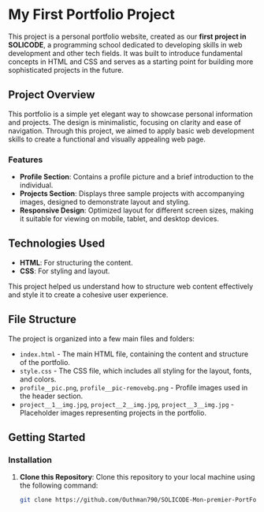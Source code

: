 # My First Portfolio Project

This project is a personal portfolio website, created as our **first project in SOLICODE**, a programming school dedicated to developing skills in web development and other tech fields. It was built to introduce fundamental concepts in HTML and CSS and serves as a starting point for building more sophisticated projects in the future.

## Project Overview

This portfolio is a simple yet elegant way to showcase personal information and projects. The design is minimalistic, focusing on clarity and ease of navigation. Through this project, we aimed to apply basic web development skills to create a functional and visually appealing web page.

### Features

- **Profile Section**: Contains a profile picture and a brief introduction to the individual.
- **Projects Section**: Displays three sample projects with accompanying images, designed to demonstrate layout and styling.
- **Responsive Design**: Optimized layout for different screen sizes, making it suitable for viewing on mobile, tablet, and desktop devices.

## Technologies Used

- **HTML**: For structuring the content.
- **CSS**: For styling and layout.

This project helped us understand how to structure web content effectively and style it to create a cohesive user experience.

## File Structure

The project is organized into a few main files and folders:

- `index.html` - The main HTML file, containing the content and structure of the portfolio.
- `style.css` - The CSS file, which includes all styling for the layout, fonts, and colors.
- `profile__pic.png`, `profile__pic-removebg.png` - Profile images used in the header section.
- `project__1__img.jpg`, `project__2__img.jpg`, `project__3__img.jpg` - Placeholder images representing projects in the portfolio.

## Getting Started

### Installation

1. **Clone this Repository**:
   Clone this repository to your local machine using the following command:
   ```bash
   git clone https://github.com/Outhman790/SOLICODE-Mon-premier-PortFolio.git
   ```
